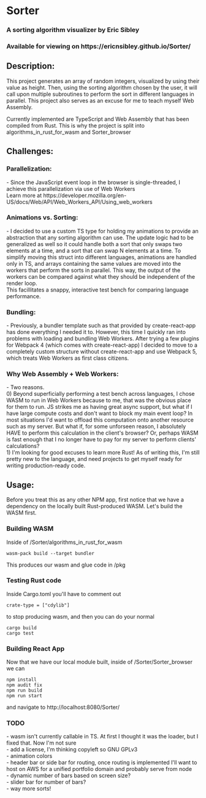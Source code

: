<h1>Sorter</h1>

<h3>A sorting algorithm visualizer by Eric Sibley</h3>
<h3>Available for viewing on https://ericnsibley.github.io/Sorter/</h3>

<h2>Description:</h2>
<p>This project generates an array of random integers, visualized by using their value as height. Then, using the sorting algorithm chosen by the user, it will call upon multiple subroutines to perform the sort in different languages in parallel. This project also serves as an excuse for me to teach myself Web Assembly.</p>
<p>Currently implemented are TypeScript and Web Assembly that has been compiled from Rust. This is why the project is split into algorithms_in_rust_for_wasm and Sorter_browser</p>

<h2>Challenges:</h2>
<h3>Parallelization:</h3>
<p>- Since the JavaScript event loop in the browser is single-threaded, I achieve this parallelization via use of Web Workers <br>
Learn more at https://developer.mozilla.org/en-US/docs/Web/API/Web_Workers_API/Using_web_workers</p>
<h3>Animations vs. Sorting:</h3>
<p>- I decided to use a custom TS type for holding my animations to provide an abstraction that any sorting algorithm can use. The update logic had to be generalized as well so it could handle both a sort that only swaps two elements at a time, and a sort that can swap N elements at a time. To simplify moving this struct into different languages, animations are handled only in TS, and arrays containing the same values are moved into the workers that perform the sorts in parallel. This way, the output of the workers can be compared against what they should be independent of the render loop.  <br>
This facillitates a snappy, interactive test bench for comparing language performance.</p>
<h3>Bundling:</h3>
<p>- Previously, a bundler template such as that provided by create-react-app has done everything I needed it to. However, this time I quickly ran into problems with loading and bundling Web Workers. After trying a few plugins for Webpack 4 (which comes with create-react-app) I decided to move to a completely custom structure without create-react-app and use Webpack 5, which treats Web Workers as first class citizens.</p>
<h3>Why Web Assembly + Web Workers:</h3>
<p>- Two reasons. <br />
0) Beyond superficially performing a test bench across languages, I chose WASM to run in Web Workers because to me, that was the obvious place for them to run. JS strikes me as having great async support, but what if I have large compute costs and don't want to block my main event loop? In most situations I'd want to offload this computation onto another resource such as my server. But what if, for some unforseen reason, I absolutely HAVE to perform this calculation in the client's browser? Or, perhaps WASM is fast enough that I no longer have to pay for my server to perform clients' calculations? <br />
1) I'm looking for good excuses to learn more Rust! As of writing this, I'm still pretty new to the language, and need projects to get myself ready for writing production-ready code.
</p>

<h2>Usage:</h2>
<p>Before you treat this as any other NPM app, first notice that we have a dependency on the locally built Rust-produced WASM. Let's build the WASM first.</p>

<h3>Building WASM</h3>
<p>Inside of /Sorter/algorithms_in_rust_for_wasm

```
wasm-pack build --target bundler
```

This produces our wasm and glue code in /pkg
</p>
<h3>Testing Rust code</h3>
<p>Inside Cargo.toml you'll have to comment out 

```
crate-type = ["cdylib"]
```

to stop producing wasm, and then you can do your normal 

```
cargo build
cargo test
```
</p>
<h3>Building React App</h3>
<p>
Now that we have our local module built, inside of /Sorter/Sorter_browser we can 

```
npm install
npm audit fix
npm run build
npm run start
```

and navigate to http://localhost:8080/Sorter/
</p>

<h3>TODO</h3>
    - wasm isn't currently callable in TS. At first I thought it was the loader, but I fixed that. Now I'm not sure 
    <br>
    - add a license, I'm thinking copyleft so GNU GPLv3
    <br>
    - animation colors
    <br>
    - header bar or side bar for routing, once routing is implemented I'll want to host on AWS for a unified portfolio domain and probably serve from node
    <br>
    - dynamic number of bars based on screen size? 
    <br>
    - slider bar for number of bars? 
    <br>
    - way more sorts! 
